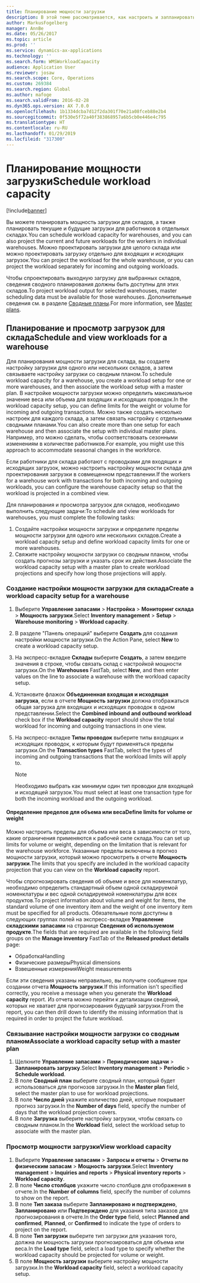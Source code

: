 ```yaml
---
title: Планирование мощности загрузки
description: В этой теме рассматривается, как настроить и запланировать мощность загрузки для работников на складе или для всего склада.
author: MarkusFogelberg
manager: AnnBe
ms.date: 05/26/2017
ms.topic: article
ms.prod: ''
ms.service: dynamics-ax-applications
ms.technology: ''
ms.search.form: WMSWorkloadCapacity
audience: Application User
ms.reviewer: josaw
ms.search.scope: Core, Operations
ms.custom: 269384
ms.search.region: Global
ms.author: mafoge
ms.search.validFrom: 2016-02-28
ms.dyn365.ops.version: AX 7.0.0
ms.openlocfilehash: 1b1334dcba7d12f2da301f70e21a08fceb88e2b4
ms.sourcegitcommit: 0f530e5f72a40f383868957a6b5cb0e446e4c795
ms.translationtype: HT
ms.contentlocale: ru-RU
ms.lasthandoff: 01/29/2019
ms.locfileid: "317300"
---
```

# <a name="schedule-workload-capacity"></a><span data-ttu-id="918f6-103">Планирование мощности загрузки</span><span class="sxs-lookup"><span data-stu-id="918f6-103">Schedule workload capacity</span></span>

[!include[banner](../includes/banner.md)]

<span data-ttu-id="918f6-104">Вы можете планировать мощность загрузки для складов, а также планировать текущие и будущие загрузки для работников в отдельных складах.</span><span class="sxs-lookup"><span data-stu-id="918f6-104">You can schedule workload capacity for warehouses, and you can also project the current and future workloads for the workers in individual warehouses.</span></span> <span data-ttu-id="918f6-105">Можно проектировать загрузки для целого склада или можно проектировать загрузку отдельно для входящих и исходящих загрузок.</span><span class="sxs-lookup"><span data-stu-id="918f6-105">You can project the workload for the whole warehouse, or you can project the workload separately for incoming and outgoing workloads.</span></span>

<span data-ttu-id="918f6-106">Чтобы спроектировать выходную загрузку для выбранных складов, сведения сводного планирования должны быть доступны для этих складов.</span><span class="sxs-lookup"><span data-stu-id="918f6-106">To project workload output for selected warehouses, master scheduling data must be available for those warehouses.</span></span> <span data-ttu-id="918f6-107">Дополнительные сведения см. в разделе [Сводные планы](../master-planning/master-plans.md).</span><span class="sxs-lookup"><span data-stu-id="918f6-107">For more information, see [Master plans](../master-planning/master-plans.md).</span></span>

## <a name="schedule-and-view-workloads-for-a-warehouse"></a><span data-ttu-id="918f6-108">Планирование и просмотр загрузок для склада</span><span class="sxs-lookup"><span data-stu-id="918f6-108">Schedule and view workloads for a warehouse</span></span>

<span data-ttu-id="918f6-109">Для планирования мощности загрузки для склада, вы создаете настройку загрузки для одного или нескольких складов, а затем связываете настройку загрузки со сводным планом.</span><span class="sxs-lookup"><span data-stu-id="918f6-109">To schedule workload capacity for a warehouse, you create a workload setup for one or more warehouses, and then associate the workload setup with a master plan.</span></span> <span data-ttu-id="918f6-110">В настройке мощности загрузки можно определить максимальное значение веса или объема для входящих и исходящих проводок.</span><span class="sxs-lookup"><span data-stu-id="918f6-110">In the workload capacity setup, you can define limits for the weight or volume for incoming and outgoing transactions.</span></span> <span data-ttu-id="918f6-111">Можно также создать несколько настроек для каждого склада, а затем связать настройку с отдельными сводными планами.</span><span class="sxs-lookup"><span data-stu-id="918f6-111">You can also create more than one setup for each warehouse and then associate the setup with individual master plans.</span></span> <span data-ttu-id="918f6-112">Например, это можно сделать, чтобы соответствовать сезонными изменениям в количестве работников.</span><span class="sxs-lookup"><span data-stu-id="918f6-112">For example, you might use this approach to accommodate seasonal changes in the workforce.</span></span>

<span data-ttu-id="918f6-113">Если работники для склада работают с проводками для входящих и исходящих загрузок, можно настроить настройку мощности склада для проектирования загрузки в совмещенном представлении.</span><span class="sxs-lookup"><span data-stu-id="918f6-113">If the workers for a warehouse work with transactions for both incoming and outgoing workloads, you can configure the warehouse capacity setup so that the workload is projected in a combined view.</span></span>

<span data-ttu-id="918f6-114">Для планирования и просмотра загрузок для складов, необходимо выполнить следующие задачи:</span><span class="sxs-lookup"><span data-stu-id="918f6-114">To schedule and view workloads for warehouses, you must complete the following tasks:</span></span>

1. <span data-ttu-id="918f6-115">Создайте настройки мощности загрузки и определите пределы мощности загрузки для одного или нескольких складов.</span><span class="sxs-lookup"><span data-stu-id="918f6-115">Create a workload capacity setup and define workload capacity limits for one or more warehouses.</span></span>
2. <span data-ttu-id="918f6-116">Свяжите настройку мощности загрузки со сводным планом, чтобы создать прогнозы загрузки и указать срок их действия.</span><span class="sxs-lookup"><span data-stu-id="918f6-116">Associate the workload capacity setup with a master plan to create workload projections and specify how long those projections will apply.</span></span>

### <a name="create-a-workload-capacity-setup-for-a-warehouse"></a><span data-ttu-id="918f6-117">Создание настройки мощности загрузки для склада</span><span class="sxs-lookup"><span data-stu-id="918f6-117">Create a workload capacity setup for a warehouse</span></span>

1. <span data-ttu-id="918f6-118">Выберите **Управление запасами** \> **Настройка** \> **Мониторинг склада** \> **Мощность загрузки**.</span><span class="sxs-lookup"><span data-stu-id="918f6-118">Select **Inventory management** \> **Setup** \> **Warehouse monitoring** \> **Workload capacity**.</span></span>
2. <span data-ttu-id="918f6-119">В разделе "Панель операций" выберите **Создать** для создания настройки мощности загрузки.</span><span class="sxs-lookup"><span data-stu-id="918f6-119">On the Action Pane, select **New** to create a workload capacity setup.</span></span>
3. <span data-ttu-id="918f6-120">На экспресс-вкладке **Склады** выберите **Создать**, а затем введите значения в строке, чтобы связать склад с настройкой мощности загрузки.</span><span class="sxs-lookup"><span data-stu-id="918f6-120">On the **Warehouses** FastTab, select **New**, and then enter values on the line to associate a warehouse with the workload capacity setup.</span></span>
4. <span data-ttu-id="918f6-121">Установите флажок **Объединенная входящая и исходящая загрузка**, если в отчете **Мощность загрузки** должна отображаться общая загрузка для входящих и исходящих проводок в одном представлении.</span><span class="sxs-lookup"><span data-stu-id="918f6-121">Select the **Combined inbound and outbound workload** check box if the **Workload capacity** report should show the total workload for incoming and outgoing transactions in one view.</span></span>
5. <span data-ttu-id="918f6-122">На экспресс-вкладке **Типы проводок** выберите типы входящих и исходящих проводок, к которым будут применяться пределы загрузки.</span><span class="sxs-lookup"><span data-stu-id="918f6-122">On the **Transaction types** FastTab, select the types of incoming and outgoing transactions that the workload limits will apply to.</span></span>

    > [!NOTE]
    > <span data-ttu-id="918f6-123">Необходимо выбрать как минимум один тип проводки для входящей и исходящей загрузок.</span><span class="sxs-lookup"><span data-stu-id="918f6-123">You must select at least one transaction type for both the incoming workload and the outgoing workload.</span></span>

#### <a name="define-limits-for-volume-or-weight"></a><span data-ttu-id="918f6-124">Определение пределов для объема или веса</span><span class="sxs-lookup"><span data-stu-id="918f6-124">Define limits for volume or weight</span></span>

<span data-ttu-id="918f6-125">Можно настроить пределы для объема или веса в зависимости от того, какие ограничения применяются к рабочей силе склада.</span><span class="sxs-lookup"><span data-stu-id="918f6-125">You can set up limits for volume or weight, depending on the limitation that is relevant for the warehouse workforce.</span></span> <span data-ttu-id="918f6-126">Указанные пределы включены в прогноз мощности загрузки, который можно просмотреть в отчете **Мощность загрузки**.</span><span class="sxs-lookup"><span data-stu-id="918f6-126">The limits that you specify are included in the workload capacity projection that you can view on the **Workload capacity** report.</span></span>

<span data-ttu-id="918f6-127">Чтобы спрогнозировать сведения об объеме и весе для номенклатур, необходимо определить стандартный объем одной складируемой номенклатуры и вес одной складируемой номенклатуры для всех продуктов.</span><span class="sxs-lookup"><span data-stu-id="918f6-127">To project information about volume and weight for items, the standard volume of one inventory item and the weight of one inventory item must be specified for all products.</span></span> <span data-ttu-id="918f6-128">Обязательные поля доступны в следующих группах полей на экспресс-вкладке **Управление складскими запасами** на странице **Сведения об используемом продукте**.</span><span class="sxs-lookup"><span data-stu-id="918f6-128">The fields that are required are available in the following field groups on the **Manage inventory** FastTab of the **Released product details** page:</span></span>

- <span data-ttu-id="918f6-129">Обработка</span><span class="sxs-lookup"><span data-stu-id="918f6-129">Handling</span></span>
- <span data-ttu-id="918f6-130">Физические размеры</span><span class="sxs-lookup"><span data-stu-id="918f6-130">Physical dimensions</span></span>
- <span data-ttu-id="918f6-131">Взвешенные измерения</span><span class="sxs-lookup"><span data-stu-id="918f6-131">Weight measurements</span></span>

<span data-ttu-id="918f6-132">Если эти сведения указаны неправильно, вы получите сообщение при создании отчета **Мощность загрузки**.</span><span class="sxs-lookup"><span data-stu-id="918f6-132">If this information isn't specified correctly, you receive a message when you generate the **Workload capacity** report.</span></span> <span data-ttu-id="918f6-133">Из отчета можно перейти к детализации сведений, которых не хватает для прогнозирования будущей загрузки.</span><span class="sxs-lookup"><span data-stu-id="918f6-133">From the report, you can then drill down to identify the missing information that is required in order to project the future workload.</span></span>

### <a name="associate-a-workload-capacity-setup-with-a-master-plan"></a><span data-ttu-id="918f6-134">Связывание настройки мощности загрузки со сводным планом</span><span class="sxs-lookup"><span data-stu-id="918f6-134">Associate a workload capacity setup with a master plan</span></span>

1. <span data-ttu-id="918f6-135">Щелкните **Управление запасами** \> **Периодические задачи** \> **Запланировать загрузку**.</span><span class="sxs-lookup"><span data-stu-id="918f6-135">Select **Inventory management** \> **Periodic** \> **Schedule workload**.</span></span>
2. <span data-ttu-id="918f6-136">В поле **Сводный план** выберите сводный план, который будет использоваться для прогнозов загрузки.</span><span class="sxs-lookup"><span data-stu-id="918f6-136">In the **Master plan** field, select the master plan to use for workload projections.</span></span>
3. <span data-ttu-id="918f6-137">В поле **Число дней** укажите количество дней, которые покрывает прогноз загрузки.</span><span class="sxs-lookup"><span data-stu-id="918f6-137">In the **Number of days** field, specify the number of days that the workload projection covers.</span></span>
4. <span data-ttu-id="918f6-138">В поле **Загрузка** выберите настройку загрузки, чтобы связать со сводным планом.</span><span class="sxs-lookup"><span data-stu-id="918f6-138">In the **Workload** field, select the workload setup to associate with the master plan.</span></span>

### <a name="view-workload-capacity"></a><span data-ttu-id="918f6-139">Просмотр мощности загрузки</span><span class="sxs-lookup"><span data-stu-id="918f6-139">View workload capacity</span></span>

1. <span data-ttu-id="918f6-140">Выберите **Управление запасами** \> **Запросы и отчеты** \> **Отчеты по физическим запасам** \> **Мощность загрузки**.</span><span class="sxs-lookup"><span data-stu-id="918f6-140">Select **Inventory management** \> **Inquiries and reports** \> **Physical inventory reports** \> **Workload capacity**.</span></span>
2. <span data-ttu-id="918f6-141">В поле **Число столбцов** укажите число столбцов для отображения в отчете.</span><span class="sxs-lookup"><span data-stu-id="918f6-141">In the **Number of columns** field, specify the number of columns to show on the report.</span></span>
3. <span data-ttu-id="918f6-142">В поле **Тип заказа** выберите **Запланировано и подтверждено**, **Запланировано** или **Подтверждено** для указания типа заказов для прогнозирования в отчете.</span><span class="sxs-lookup"><span data-stu-id="918f6-142">In the **Order type** field, select **Planned and confirmed**, **Planned**, or **Confirmed** to indicate the type of orders to project on the report.</span></span>
4. <span data-ttu-id="918f6-143">В поле **Тип загрузки** выберите тип загрузки для указания того, должна ли мощность загрузки прогнозироваться для объема или веса.</span><span class="sxs-lookup"><span data-stu-id="918f6-143">In the **Load type** field, select a load type to specify whether the workload capacity should be projected for volume or weight.</span></span>
5. <span data-ttu-id="918f6-144">В поле **Мощность загрузки** выберите настройку мощности загрузки.</span><span class="sxs-lookup"><span data-stu-id="918f6-144">In the **Workload capacity** field, select a workload capacity setup.</span></span>

